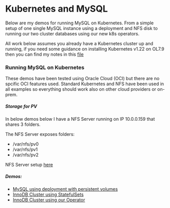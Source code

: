 # Kubernetes and MySQL

Below are my demos for running MySQL on Kubernetes. From a simple setup of one single MySQL instance using a deployment and NFS disk to running our two cluster databases using our new k8s operators.

All work below assumes you already have a Kubernetes cluster up and running, if you need some guidance on installing Kubernetes v1.22 on OL7.9 then you can find my notes in this [file](https://github.com/wwwted/Kubernetes/blob/master/misc/k8s-install.txt)

### Running MySQL on Kubernetes
These demos have been tested using Oracle Cloud (OCI) but there are no spcific OCI features used. Standard Kubernetes and NFS have been used in all examples so everything should work also on other cloud providers or on-prem.

##### Storage for PV
In below demos below I have a NFS Server running on IP 10.0.0.159 that shares 3 folders.

The NFS Server exposes folders:
- /var/nfs/pv0
- /var/nfs/pv1
- /var/nfs/pv2 

NFS Server setup [here](https://github.com/wwwted/Kubernetes/blob/master/nfs.md)

##### Demos: 
- [MySQL using deployment with persistent volumes](https://github.com/wwwted/Kubernetes/blob/master/k8s_mysql.md)
- [InnoDB Cluster using StatefulSets](https://github.com/wwwted/Kubernetes/blob/master/k8s_innodb_cluster.md)
- [InnoDB Cluster using our Operator](https://github.com/wwwted/Kubernetes/blob/master/k8s_innodb_cluster_operator.md)
